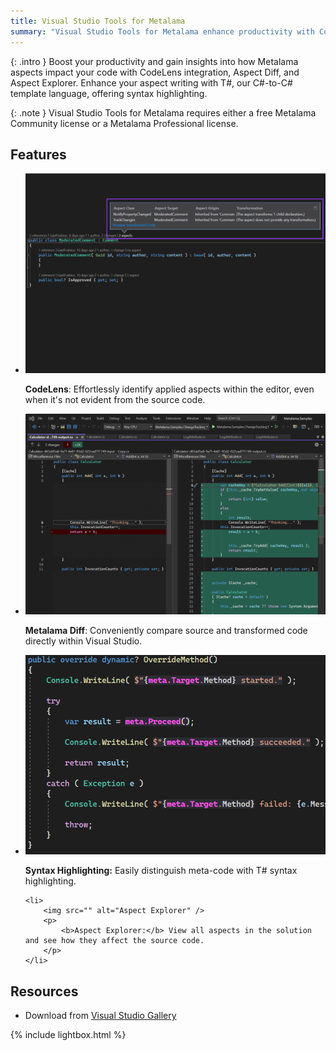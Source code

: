 ```yaml
---
title: Visual Studio Tools for Metalama
summary: "Visual Studio Tools for Metalama enhance productivity with CodeLens, Aspect Diff, and Aspect Explorer."
---
```


{: .intro }
Boost your productivity and gain insights into how Metalama aspects impact your code with CodeLens integration, Aspect Diff, and Aspect Explorer. Enhance your aspect writing with T#, our C#-to-C# template language, offering syntax highlighting.

{: .note }
Visual Studio Tools for Metalama requires either a free Metalama Community license or a Metalama Professional license.

## Features

<ul class="lightboxSource">
    <li>
        <img src="/assets/images/homepage/codelens.svg" alt="CodeLens Integration" />
        <p>
            <b>CodeLens</b>: Effortlessly identify applied aspects within the editor, even when it's not evident from the source code.
        </p>
    </li>
    <li>
        <img src="/assets/images/homepage/diff.svg" alt="Diff Preview" />
        <p>
            <b>Metalama Diff</b>: Conveniently compare source and transformed code directly within Visual Studio.
        </p>
    </li>
    <li>
        <img src="/assets/images/homepage/template.png" alt="Syntax Highlighting" />
        <p>
            <b>Syntax Highlighting:</b> Easily distinguish meta-code with T# syntax highlighting.
        </p>
    </li>

    <li>
        <img src="" alt="Aspect Explorer" />
        <p>
            <b>Aspect Explorer:</b> View all aspects in the solution and see how they affect the source code.
        </p>
    </li>
</ul>

## Resources

* Download from [Visual Studio Gallery](https://marketplace.visualstudio.com/items?itemName=PostSharpTechnologies.PostSharp)

{% include lightbox.html %}

